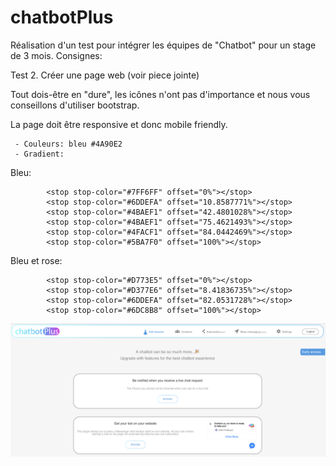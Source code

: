 # chatbotPlus

Réalisation d'un test pour intégrer les équipes de "Chatbot" pour un stage de 3 mois.
Consignes:

Test 2.  Créer une page web (voir piece jointe)

Tout dois-être en "dure", les icônes n'ont pas d'importance et nous vous conseillons d'utiliser bootstrap.

La page doit être responsive et donc mobile friendly.

     - Couleurs: bleu #4A90E2
     - Gradient: 

Bleu:

            <stop stop-color="#7FF6FF" offset="0%"></stop>
            <stop stop-color="#6DDEFA" offset="10.8587771%"></stop>
            <stop stop-color="#4BAEF1" offset="42.4801028%"></stop>
            <stop stop-color="#4BAEF1" offset="75.4621493%"></stop>
            <stop stop-color="#4FACF1" offset="84.0442469%"></stop>
            <stop stop-color="#5BA7F0" offset="100%"></stop>

Bleu et rose:

            <stop stop-color="#D773E5" offset="0%"></stop>
            <stop stop-color="#D377E6" offset="8.41836735%"></stop>
            <stop stop-color="#6DDEFA" offset="82.0531728%"></stop>
            <stop stop-color="#6DC8B8" offset="100%"></stop>
            
<img src="https://github.com/haulindaphne/chatbotPlus/blob/master/unnamed-1.png" alt="screenshot test1">
